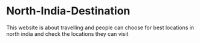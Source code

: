 # North-India-Destination
This website is about travelling and people can choose for best locations in north india and check the locations they can visit
